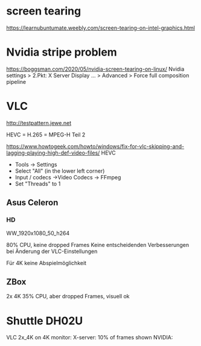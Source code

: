 # screen tearing
https://learnubuntumate.weebly.com/screen-tearing-on-intel-graphics.html



# Nvidia stripe problem
https://boggsman.com/2020/05/nvidia-screen-tearing-on-linux/
Nvidia settings > 2.Pkt: X Server Display ... > Advanced > Force full composition pipeline


# VLC

http://testpattern.jewe.net


HEVC = H.265 = MPEG-H Teil 2

https://www.howtogeek.com/howto/windows/fix-for-vlc-skipping-and-lagging-playing-high-def-video-files/
HEVC
- Tools -> Settings
- Select "All" (in the lower left corner)
- Input / codecs ->Video Codecs -> FFmpeg
- Set "Threads" to 1



## Asus Celeron

### HD
WW_1920x1080_50_h264

80% CPU, keine dropped Frames
Keine entscheidenden Verbesserungen bei Änderung der VLC-Einstellungen

Für 4K keine Abspielmöglichkeit


## ZBox

2x 4K
35% CPU, aber dropped Frames, visuell ok


# Shuttle DH02U
VLC 2x_4K on 4K monitor:
    X-server: 10% of frames shown
    NVIDIA: 